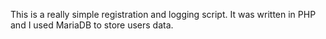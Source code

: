 This is a really simple registration and logging script. It was written in PHP
and I used MariaDB to store users data.

